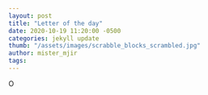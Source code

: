 ```yaml
---
layout: post
title: "Letter of the day"
date: 2020-10-19 11:20:00 -0500
categories: jekyll update
thumb: "/assets/images/scrabble_blocks_scrambled.jpg"
author: mister_mjir
tags:
---
```

O
